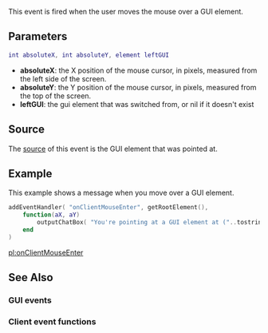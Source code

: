 This event is fired when the user moves the mouse over a GUI element.

Parameters
----------

``` lua
int absoluteX, int absoluteY, element leftGUI
```

-   **absoluteX**: the X position of the mouse cursor, in pixels, measured from the left side of the screen.
-   **absoluteY**: the Y position of the mouse cursor, in pixels, measured from the top of the screen.
-   **leftGUI**: the gui element that was switched from, or nil if it doesn't exist

Source
------

The [source](/docs/event_system#Event_source.md "wikilink") of this event is the GUI element that was pointed at.

Example
-------

This example shows a message when you move over a GUI element.

``` lua
addEventHandler( "onClientMouseEnter", getRootElement(), 
    function(aX, aY)
        outputChatBox( "You're pointing at a GUI element at ("..tostring(aX)..", "..tostring(aY)..")")
    end
)
```

[pl:onClientMouseEnter](/docs/pl:onClientMouseEnter.md "wikilink")

See Also
--------

### GUI events

### Client event functions
